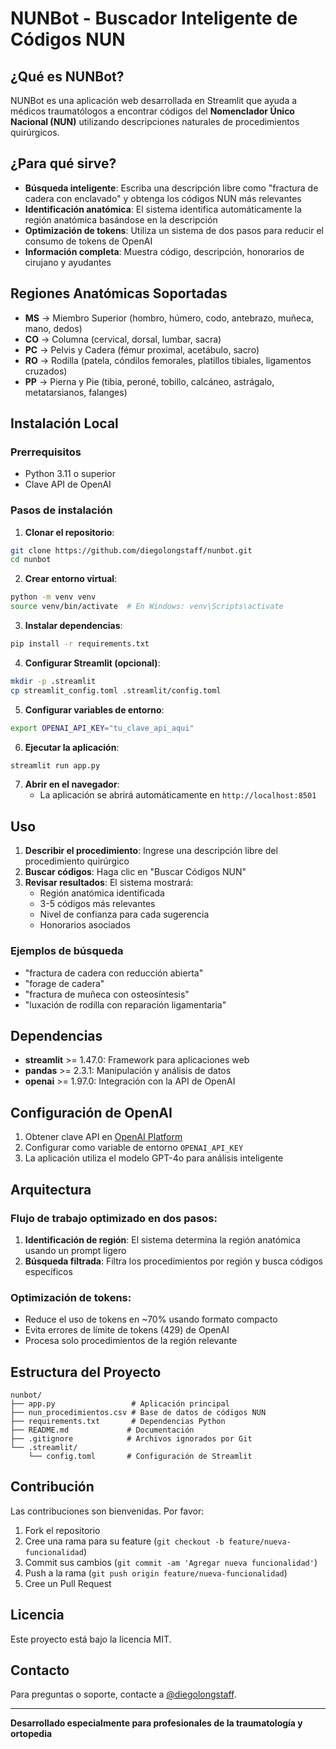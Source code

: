 # NUNBot - Buscador Inteligente de Códigos NUN

## ¿Qué es NUNBot?

NUNBot es una aplicación web desarrollada en Streamlit que ayuda a médicos traumatólogos a encontrar códigos del **Nomenclador Único Nacional (NUN)** utilizando descripciones naturales de procedimientos quirúrgicos.

## ¿Para qué sirve?

- **Búsqueda inteligente**: Escriba una descripción libre como "fractura de cadera con enclavado" y obtenga los códigos NUN más relevantes
- **Identificación anatómica**: El sistema identifica automáticamente la región anatómica basándose en la descripción
- **Optimización de tokens**: Utiliza un sistema de dos pasos para reducir el consumo de tokens de OpenAI
- **Información completa**: Muestra código, descripción, honorarios de cirujano y ayudantes

## Regiones Anatómicas Soportadas

- **MS** → Miembro Superior (hombro, húmero, codo, antebrazo, muñeca, mano, dedos)
- **CO** → Columna (cervical, dorsal, lumbar, sacra)
- **PC** → Pelvis y Cadera (fémur proximal, acetábulo, sacro)
- **RO** → Rodilla (patela, cóndilos femorales, platillos tibiales, ligamentos cruzados)
- **PP** → Pierna y Pie (tibia, peroné, tobillo, calcáneo, astrágalo, metatarsianos, falanges)

## Instalación Local

### Prerrequisitos

- Python 3.11 o superior
- Clave API de OpenAI

### Pasos de instalación

1. **Clonar el repositorio**:
```bash
git clone https://github.com/diegolongstaff/nunbot.git
cd nunbot
```

2. **Crear entorno virtual**:
```bash
python -m venv venv
source venv/bin/activate  # En Windows: venv\Scripts\activate
```

3. **Instalar dependencias**:
```bash
pip install -r requirements.txt
```

4. **Configurar Streamlit (opcional)**:
```bash
mkdir -p .streamlit
cp streamlit_config.toml .streamlit/config.toml
```

5. **Configurar variables de entorno**:
```bash
export OPENAI_API_KEY="tu_clave_api_aqui"
```

6. **Ejecutar la aplicación**:
```bash
streamlit run app.py
```

7. **Abrir en el navegador**:
   - La aplicación se abrirá automáticamente en `http://localhost:8501`

## Uso

1. **Describir el procedimiento**: Ingrese una descripción libre del procedimiento quirúrgico
2. **Buscar códigos**: Haga clic en "Buscar Códigos NUN"
3. **Revisar resultados**: El sistema mostrará:
   - Región anatómica identificada
   - 3-5 códigos más relevantes
   - Nivel de confianza para cada sugerencia
   - Honorarios asociados

### Ejemplos de búsqueda

- "fractura de cadera con reducción abierta"
- "forage de cadera"
- "fractura de muñeca con osteosíntesis"
- "luxación de rodilla con reparación ligamentaria"

## Dependencias

- **streamlit** >= 1.47.0: Framework para aplicaciones web
- **pandas** >= 2.3.1: Manipulación y análisis de datos
- **openai** >= 1.97.0: Integración con la API de OpenAI

## Configuración de OpenAI

1. Obtener clave API en [OpenAI Platform](https://platform.openai.com/api-keys)
2. Configurar como variable de entorno `OPENAI_API_KEY`
3. La aplicación utiliza el modelo GPT-4o para análisis inteligente

## Arquitectura

### Flujo de trabajo optimizado en dos pasos:

1. **Identificación de región**: El sistema determina la región anatómica usando un prompt ligero
2. **Búsqueda filtrada**: Filtra los procedimientos por región y busca códigos específicos

### Optimización de tokens:

- Reduce el uso de tokens en ~70% usando formato compacto
- Evita errores de límite de tokens (429) de OpenAI
- Procesa solo procedimientos de la región relevante

## Estructura del Proyecto

```
nunbot/
├── app.py                 # Aplicación principal
├── nun_procedimientos.csv # Base de datos de códigos NUN
├── requirements.txt       # Dependencias Python
├── README.md             # Documentación
├── .gitignore            # Archivos ignorados por Git
└── .streamlit/
    └── config.toml       # Configuración de Streamlit
```

## Contribución

Las contribuciones son bienvenidas. Por favor:

1. Fork el repositorio
2. Cree una rama para su feature (`git checkout -b feature/nueva-funcionalidad`)
3. Commit sus cambios (`git commit -am 'Agregar nueva funcionalidad'`)
4. Push a la rama (`git push origin feature/nueva-funcionalidad`)
5. Cree un Pull Request

## Licencia

Este proyecto está bajo la licencia MIT.

## Contacto

Para preguntas o soporte, contacte a [@diegolongstaff](https://github.com/diegolongstaff).

---

**Desarrollado especialmente para profesionales de la traumatología y ortopedia**